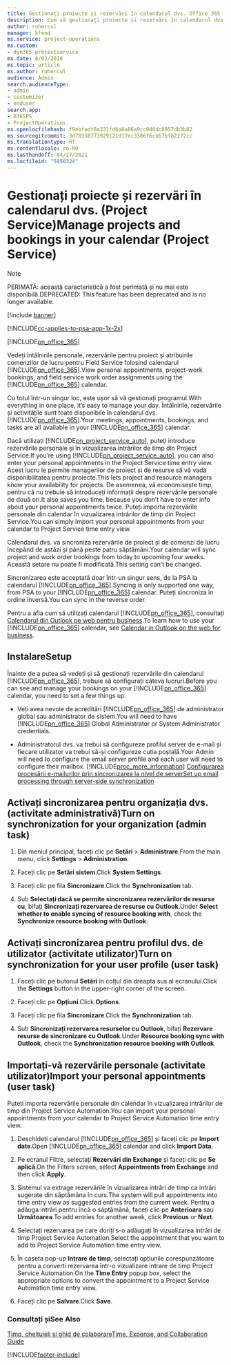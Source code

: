 ```yaml
---
title: Gestionați proiecte și rezervări în calendarul dvs. Office 365
description: Cum să gestionați proiecte și rezervări în calendarul dvs. Office 365
author: ruhercul
manager: kfend
ms.service: project-operations
ms.custom:
- dyn365-projectservice
ms.date: 8/03/2018
ms.topic: article
ms.author: ruhercul
audience: Admin
search.audienceType:
- admin
- customizer
- enduser
search.app:
- D365PS
- ProjectOperations
ms.openlocfilehash: f9ebfadf8a331fd6a8a86a9cc040dc8957db3b82
ms.sourcegitcommit: 3d78338773929121d17ec3386f6cb67bfb2272cc
ms.translationtype: HT
ms.contentlocale: ro-RO
ms.lasthandoff: 04/27/2021
ms.locfileid: "5950324"
---
```

# <a name="manage-projects-and-bookings-in-your-calendar-project-service"></a><span data-ttu-id="6e385-103">Gestionați proiecte și rezervări în calendarul dvs. (Project Service)</span><span class="sxs-lookup"><span data-stu-id="6e385-103">Manage projects and bookings in your calendar (Project Service)</span></span>

> [!Note]
> <span data-ttu-id="6e385-104">PERIMATĂ: această caracteristică a fost perimată și nu mai este disponibilă.</span><span class="sxs-lookup"><span data-stu-id="6e385-104">DEPRECATED: This feature has been deprecated and is no longer available.</span></span>

[!include [banner](../includes/psa-now-project-operations.md)]

[!INCLUDE[cc-applies-to-psa-app-1x-2x](../includes/cc-applies-to-psa-app-1x-2x.md)]

[!INCLUDE[pn_office_365](../includes/pn-office-365.md)] 

<span data-ttu-id="6e385-105">Vedeți întâlnirile personale, rezervările pentru proiect și atribuirile comenzilor de lucru pentru Field Service folosind calendarul [!INCLUDE[pn_office_365](../includes/pn-office-365.md)].</span><span class="sxs-lookup"><span data-stu-id="6e385-105">View personal appointments, project-work bookings, and field service work order assignments using the [!INCLUDE[pn_office_365](../includes/pn-office-365.md)] calendar.</span></span>  
  
 <span data-ttu-id="6e385-106">Cu totul într-un singur loc, este ușor să vă gestionați programul.</span><span class="sxs-lookup"><span data-stu-id="6e385-106">With everything in one place, it’s easy to manage your day.</span></span> <span data-ttu-id="6e385-107">Întâlnirile, rezervările și activitățile sunt toate disponibile în calendarul dvs. [!INCLUDE[pn_office_365](../includes/pn-office-365.md)].</span><span class="sxs-lookup"><span data-stu-id="6e385-107">Your meetings, appointments, bookings, and tasks are all available in your [!INCLUDE[pn_office_365](../includes/pn-office-365.md)] calendar.</span></span>  
  
 <span data-ttu-id="6e385-108">Dacă utilizați [!INCLUDE[pn_project_service_auto](../includes/pn-project-service-auto.md)], puteți introduce rezervările personale și în vizualizarea intrărilor de timp din Project Service.</span><span class="sxs-lookup"><span data-stu-id="6e385-108">If you’re using [!INCLUDE[pn_project_service_auto](../includes/pn-project-service-auto.md)], you can also enter your personal appointments in the Project Service time entry view.</span></span> <span data-ttu-id="6e385-109">Acest lucru le permite managerilor de proiect și de resurse să vă vadă disponibilitatea pentru proiecte.</span><span class="sxs-lookup"><span data-stu-id="6e385-109">This lets project and resource managers know your availability for projects.</span></span> <span data-ttu-id="6e385-110">De asemenea, vă economisește timp, pentru că nu trebuie să introduceți informații despre rezervările personale de două ori.</span><span class="sxs-lookup"><span data-stu-id="6e385-110">It also saves you time, because you don’t have to enter info about your personal appointments twice.</span></span> <span data-ttu-id="6e385-111">Puteți importa rezervările personale din calendar în vizualizarea intrărilor de timp din Project Service.</span><span class="sxs-lookup"><span data-stu-id="6e385-111">You can simply import your personal appointments from your calendar to Project Service time entry view.</span></span>  
  
 <span data-ttu-id="6e385-112">Calendarul dvs. va sincroniza rezervările de proiect și de comenzi de lucru începând de astăzi și până peste patru săptămâni.</span><span class="sxs-lookup"><span data-stu-id="6e385-112">Your calendar will sync project and work order bookings from today to upcoming four weeks.</span></span> <span data-ttu-id="6e385-113">Această setare nu poate fi modificată.</span><span class="sxs-lookup"><span data-stu-id="6e385-113">This setting can’t be changed.</span></span>  
  
 <span data-ttu-id="6e385-114">Sincronizarea este acceptată doar într-un singur sens, de la PSA la calendarul [!INCLUDE[pn_office_365](../includes/pn-office-365.md)].</span><span class="sxs-lookup"><span data-stu-id="6e385-114">Syncing is only supported one way, from PSA to your [!INCLUDE[pn_office_365](../includes/pn-office-365.md)] calendar.</span></span> <span data-ttu-id="6e385-115">Puteți sincroniza în ordine inversă.</span><span class="sxs-lookup"><span data-stu-id="6e385-115">You can sync in the reverse order.</span></span> 
  
 <span data-ttu-id="6e385-116">Pentru a afla cum să utilizați calendarul [!INCLUDE[pn_office_365](../includes/pn-office-365.md)], consultați [Calendarul din Outlook pe web pentru business](https://support.office.com/article/Calendar-in-Outlook-on-the-web-for-business-5219c457-d1fe-4c2f-9032-1a816b88e936).</span><span class="sxs-lookup"><span data-stu-id="6e385-116">To learn how to use your [!INCLUDE[pn_office_365](../includes/pn-office-365.md)] calendar, see [Calendar in Outlook on the web for business](https://support.office.com/article/Calendar-in-Outlook-on-the-web-for-business-5219c457-d1fe-4c2f-9032-1a816b88e936).</span></span>  
  
## <a name="setup"></a><span data-ttu-id="6e385-117">Instalare</span><span class="sxs-lookup"><span data-stu-id="6e385-117">Setup</span></span>  
 <span data-ttu-id="6e385-118">Înainte de a putea să vedeți și să gestionați rezervările din calendarul [!INCLUDE[pn_office_365](../includes/pn-office-365.md)], trebuie să configurați câteva lucruri.</span><span class="sxs-lookup"><span data-stu-id="6e385-118">Before you can see and manage your bookings on your [!INCLUDE[pn_office_365](../includes/pn-office-365.md)] calendar, you need to set a few things up.</span></span>  
  
- <span data-ttu-id="6e385-119">Veți avea nevoie de acreditări [!INCLUDE[pn_office_365](../includes/pn-office-365.md)] de administrator global sau administrator de sistem.</span><span class="sxs-lookup"><span data-stu-id="6e385-119">You will need to have [!INCLUDE[pn_office_365](../includes/pn-office-365.md)] Global Administrator or System Administrator credentials.</span></span>  
  
- <span data-ttu-id="6e385-120">Administratorul dvs. va trebui să configureze profilul server de e-mail și fiecare utilizator va trebui să-și configureze cutia poștală.</span><span class="sxs-lookup"><span data-stu-id="6e385-120">Your Admin will need to configure the email server profile and each user will need to configure their mailbox.</span></span> [!INCLUDE[proc_more_information](../includes/proc-more-information.md)] <span data-ttu-id="6e385-121">[Configurarea procesării e-mailurilor prin sincronizarea la nivel de server](/dynamics365/customerengagement/on-premises/admin/set-up-server-side-synchronization-of-email-appointments-contacts-and-tasks)</span><span class="sxs-lookup"><span data-stu-id="6e385-121">[Set up email processing through server-side synchronization](/dynamics365/customerengagement/on-premises/admin/set-up-server-side-synchronization-of-email-appointments-contacts-and-tasks)</span></span>  
  
## <a name="turn-on-synchronization-for-your-organization-admin-task"></a><span data-ttu-id="6e385-122">Activați sincronizarea pentru organizația dvs. (activitate administrativă)</span><span class="sxs-lookup"><span data-stu-id="6e385-122">Turn on synchronization for your organization (admin task)</span></span>  
  
1.  <span data-ttu-id="6e385-123">Din meniul principal, faceți clic pe **Setări** > **Administrare**.</span><span class="sxs-lookup"><span data-stu-id="6e385-123">From the main menu, click **Settings** > **Administration**.</span></span>  
  
2.  <span data-ttu-id="6e385-124">Faceți clic pe **Setări sistem**.</span><span class="sxs-lookup"><span data-stu-id="6e385-124">Click **System Settings**.</span></span>  
  
3.  <span data-ttu-id="6e385-125">Faceți clic pe fila **Sincronizare**.</span><span class="sxs-lookup"><span data-stu-id="6e385-125">Click the **Synchronization** tab.</span></span>  
  
4.  <span data-ttu-id="6e385-126">Sub **Selectați dacă se permite sincronizarea rezervărilor de resurse cu**, bifați **Sincronizați rezervarea de resurse cu Outlook**.</span><span class="sxs-lookup"><span data-stu-id="6e385-126">Under **Select whether to enable syncing of resource booking with**, check the **Synchronize resource booking with Outlook**.</span></span>  
  
## <a name="turn-on-synchronization-for-your-user-profile-user-task"></a><span data-ttu-id="6e385-127">Activați sincronizarea pentru profilul dvs. de utilizator (activitate utilizator)</span><span class="sxs-lookup"><span data-stu-id="6e385-127">Turn on synchronization for your user profile (user task)</span></span>  
  
1.  <span data-ttu-id="6e385-128">Faceți clic pe butonul **Setări** în colțul din dreapta sus al ecranului.</span><span class="sxs-lookup"><span data-stu-id="6e385-128">Click the **Settings** button in the upper-right corner of the screen.</span></span>  
  
2.  <span data-ttu-id="6e385-129">Faceți clic pe **Opțiuni**.</span><span class="sxs-lookup"><span data-stu-id="6e385-129">Click **Options**.</span></span>  
  
3.  <span data-ttu-id="6e385-130">Faceți clic pe fila **Sincronizare**.</span><span class="sxs-lookup"><span data-stu-id="6e385-130">Click the **Synchronization** tab.</span></span>  
  
4.  <span data-ttu-id="6e385-131">Sub **Sincronizați rezervarea resurselor cu Outlook**, bifați **Rezervare resurse de sincronizare cu Outlook**.</span><span class="sxs-lookup"><span data-stu-id="6e385-131">Under **Resource booking sync with Outlook**, check the **Synchronization resource booking with Outlook**.</span></span>  
  
## <a name="import-your-personal-appointments-user-task"></a><span data-ttu-id="6e385-132">Importați-vă rezervările personale (activitate utilizator)</span><span class="sxs-lookup"><span data-stu-id="6e385-132">Import your personal appointments (user task)</span></span>  
 <span data-ttu-id="6e385-133">Puteți importa rezervările personale din calendar în vizualizarea intrărilor de timp din Project Service Automation.</span><span class="sxs-lookup"><span data-stu-id="6e385-133">You can import your personal appointments from your calendar to Project Service Automation time entry view.</span></span>  
  
1. <span data-ttu-id="6e385-134">Deschideți calendarul [!INCLUDE[pn_office_365](../includes/pn-office-365.md)] și faceți clic pe **Import date**.</span><span class="sxs-lookup"><span data-stu-id="6e385-134">Open [!INCLUDE[pn_office_365](../includes/pn-office-365.md)] calendar and click **Import Data**.</span></span>  
  
2. <span data-ttu-id="6e385-135">Pe ecranul Filtre, selectați **Rezervări din Exchange** și faceți clic pe **Se aplică**.</span><span class="sxs-lookup"><span data-stu-id="6e385-135">On the Filters screen, select **Appointments from Exchange** and then click **Apply**.</span></span>  
  
3. <span data-ttu-id="6e385-136">Sistemul va extrage rezervările în vizualizarea intrări de timp ca intrări sugerate din săptămâna în curs.</span><span class="sxs-lookup"><span data-stu-id="6e385-136">The system will pull appointments into time entry view as suggested entries from the current week.</span></span> <span data-ttu-id="6e385-137">Pentru a adăuga intrări pentru încă o săptămână, faceți clic pe **Anterioara** sau **Următoarea**.</span><span class="sxs-lookup"><span data-stu-id="6e385-137">To add entries for another week, click **Previous** or **Next**.</span></span>  
  
4. <span data-ttu-id="6e385-138">Selectați rezervarea pe care doriți s-o adăugați în vizualizarea intrări de timp Project Service Automation.</span><span class="sxs-lookup"><span data-stu-id="6e385-138">Select the appointment that you want to add to Project Service Automation time entry view.</span></span>  
  
5. <span data-ttu-id="6e385-139">În caseta pop-up **Intrare de timp**, selectați opțiunile corespunzătoare pentru a converti rezervarea într-o vizualizare intrare de timp Project Service Automation.</span><span class="sxs-lookup"><span data-stu-id="6e385-139">On the **Time Entry** popup box, select the appropriate options to convert the appointment to a Project Service Automation time entry view.</span></span>  
  
6. <span data-ttu-id="6e385-140">Faceți clic pe **Salvare**.</span><span class="sxs-lookup"><span data-stu-id="6e385-140">Click **Save**.</span></span>  
  
### <a name="see-also"></a><span data-ttu-id="6e385-141">Consultați și</span><span class="sxs-lookup"><span data-stu-id="6e385-141">See Also</span></span>  
 [<span data-ttu-id="6e385-142">Timp, cheltuieli și ghid de colaborare</span><span class="sxs-lookup"><span data-stu-id="6e385-142">Time, Expense, and Collaboration Guide</span></span>](../psa/time-expense-collaboration-guide.md)


[!INCLUDE[footer-include](../includes/footer-banner.md)]